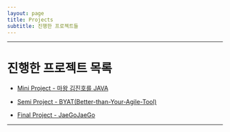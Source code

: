 ```yaml
---
layout: page
title: Projects
subtitle: 진행한 프로젝트들
---
```

***  

# 진행한 프로젝트 목록

- [Mini Project - 마왕 김진호를 JAVA](miniproject.md)
  
  
- [Semi Project - BYAT(Better-than-Your-Agile-Tool)](semiproject.md)
  
  
- [Final Project - JaeGoJaeGo](finalproject.md)

***

